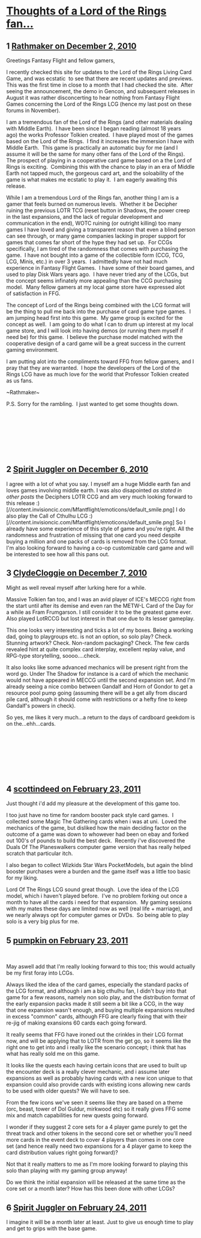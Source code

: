 # [Thoughts of a Lord of the Rings fan...](https://community.fantasyflightgames.com/topic/39110-thoughts-of-a-lord-of-the-rings-fan/)

## 1 [Rathmaker on December 2, 2010](https://community.fantasyflightgames.com/topic/39110-thoughts-of-a-lord-of-the-rings-fan/?do=findComment&comment=392097)

Greetings Fantasy Flight and fellow gamers,

I recently checked this site for updates to the Lord of the Rings Living Card Game, and was ecstatic  to see that there are recent updates and previews.  This was the first time in close to a month that I had checked the site.  After seeing the announcement, the demo in Gencon, and subsequent releases in August it was rather disconcerting to hear nothing from Fantasy Flight Games concerning the Lord of the Rings LCG (hence my last post on these forums in November). 

I am a tremendous fan of the Lord of the Rings (and other materials dealing with Middle Earth).  I have been since I began reading (almost 18 years ago) the works Professor Tolkien created.  I have played most of the games based on the Lord of the Rings.  I find it increases the immersion I have with Middle Earth.  This game is practically an automatic buy for me (and I assume it will be the same for many other fans of the Lord of the Rings).  The prospect of playing in a cooperative card game based on a the Lord of Rings is exciting.  Combining this with the chance to play in an era of Middle Earth not tapped much, the gorgeous card art, and the soloability of the game is what makes me ecstatic to play it.  I am eagerly awaiting this release.

While I am a tremendous Lord of the Rings fan, another thing I am is a gamer that feels burned on numerous levels.  Whether it be Decipher ruining the previous LOTR TCG (reset button in Shadows, the power creep in the last expansions, and the lack of regular development and communication in the end), WOTC ruining (or outright killing) too many games I have loved and giving a transparent reason that even a blind person can see through, or many game companies lacking in proper support for games that comes far short of the hype they had set up.  For CCGs specifically, I am tired of the randomness that comes with purchasing the game.  I have not bought into a game of the collectible form (CCG, TCG, LCG, Minis, etc.) in over 3 years.  I admittedly have not had much experience in Fantasy Flight Games.  I have some of their board games, and used to play Disk Wars years ago.  I have never tried any of the LCGs, but the concept seems infinately more appealing than the CCG purchasing model.  Many fellow gamers at my local game store have expressed alot of satisfaction in FFG.

The concept of Lord of the Rings being combined with the LCG format will be the thing to pull me back into the purchase of card game type games.  I am jumping head first into this game.  My game group is excited for the concept as well.  I am going to do what I can to drum up interest at my local game store, and I will look into having demos (or running them myself if need be) for this game.  I believe the purchase model matched with the cooperative design of a card game will be a great success in the current gaming environment. 

I am putting alot into the compliments toward FFG from fellow gamers, and I pray that they are warranted.  I hope the developers of the Lord of the Rings LCG have as much love for the world that Professor Tolkien created as us fans.

~Rathmaker~

P.S. Sorry for the rambling.  I just wanted to get some thoughts down.

 

 

 

 

## 2 [Spirit Juggler on December 6, 2010](https://community.fantasyflightgames.com/topic/39110-thoughts-of-a-lord-of-the-rings-fan/?do=findComment&comment=393505)

I agree with a lot of what you say. I myself am a huge Middle earth fan and loves games involving middle earth. I was also disapointed *as stated in other posts* the Deciphers LOTR CCG and am very much looking forward to this release :) [//content.invisioncic.com/Mfantflight/emoticons/default_smile.png] I do also play the Call of Cthulhu LCG :) [//content.invisioncic.com/Mfantflight/emoticons/default_smile.png] So I already have some experience of this style of game and you're right. All the randomness and frustration of missing that one card you need despite buying a million and one packs of cards is removed from the LCG format. I'm also looking forward to having a co-op customizable card game and will be interested to see how all this pans out.  

## 3 [ClydeCloggie on December 7, 2010](https://community.fantasyflightgames.com/topic/39110-thoughts-of-a-lord-of-the-rings-fan/?do=findComment&comment=393647)

Might as well reveal myself after lurking here for a while.

Massive Tolkien fan too, and I was an avid player of ICE's MECCG right from the start until after its demise and even ran the METW-L Card of the Day for a while as Fram Frumgarson. I still consider it to be the greatest game ever. Also played LotRCCG but lost interest in that one due to its lesser gameplay.

This one looks very interesting and ticks a lot of my boxes. Being a working dad, going to playgroups etc. is not an option, so solo play? Check.  Stunning artwork? Check. Non-random packaging? Check. The few cards revealed hint at quite complex card interplay, excellent replay value, and RPG-type storytelling, soooo....check.

It also looks like some advanced mechanics will be present right from the word go. Under The Shadow for instance is a card of which the mechanic would not have appeared in MECCG until the second expansion set. And I'm already seeing a nice combo between Gandalf and Horn of Gondor to get a resource pool pump going (assuming there will be a get ally from discard pile card, although it should come with restrictions or a hefty fine to keep Gandalf's powers in check).

So yes, me likes it very much...a return to the days of cardboard geekdom is on the...ehh...cards.

 

 

 

 

## 4 [scottindeed on February 23, 2011](https://community.fantasyflightgames.com/topic/39110-thoughts-of-a-lord-of-the-rings-fan/?do=findComment&comment=428500)

Just thought i'd add my pleasure at the development of this game too.

I too just have no time for random booster pack style card games.  I collected some Magic The Gathering cards when i was at uni.  Loved the mechanics of the game, but disliked how the main deciding factor on the outcome of a game was down to whowever had been on ebay and forked out 100's of pounds to build the best deck.  Recently i've discovered the Duals Of The Planeswalkers computer game version that has really helped scratch that particular itch.

I also began to collect Wizkids Star Wars PocketModels, but again the blind booster purchases were a burden and the game itself was a little too basic for my liking.

Lord Of The Rings LCG sound great though.  Love the idea of the LCG model, which i haven't played before.  I've no problem forking out once a month to have all the cards i need for that expansion.  My gaming sessions with my mates these days are limited now as well (real life + marriage), and we nearly always opt for computer games or DVDs.  So being able to play solo is a very big plus for me.

## 5 [pumpkin on February 23, 2011](https://community.fantasyflightgames.com/topic/39110-thoughts-of-a-lord-of-the-rings-fan/?do=findComment&comment=428686)

 

May aswell add that I'm really looking forward to this too; this would actually be my first foray into LCGs.

Always liked the idea of the card games, especially the standard packs of the LCG format, and although i am a big cthulhu fan, I didn't buy into that game for a few reasons, namely non solo play, and the distribution format of the early expansion packs made it still seem a bit like a CCG, in the way that one expansion wasn't enough, and buying multiple expansions resulted in excess "common" cards, although FFG are clearly fixing that with their re-jig of making exansions 60 cards each going forward.

It really seems that FFG have ironed out the crinkles in their LCG format now, and will be applying that to LOTR from the get go, so it seems like the right one to get into and i really like the scenario concept; i think that has what has really sold me on this game.

It looks like the quests each having certain icons that are used to built up the encounter deck is a really clever mechanic, and i assume later expansions as well as probably having cards with a new icon unique to that expansion could also provide cards with existing icons allowing new cards to be used with older quests? We will have to see.

From the few icons we've seen it seems like they are based on a theme (orc, beast, tower of Dol Guldur, mirkwood etc) so it really gives FFG some mix and match capabilities for new quests going forward.

I wonder if they suggest 2 core sets for a 4 player game purely to get the threat track and other tokens in the second core set or whether you'll need more cards in the event deck to cover 4 players than comes in one core set (and hence really need two expansions for a 4 player game to keep the card distribution values right going forward)?

Not that it really matters to me as I'm more looking forward to playing this solo than playing with my gaming group anyway!

Do we think the initial expansion will be released at the same time as the core set or a month later? How has this been done with other LCGs?

## 6 [Spirit Juggler on February 24, 2011](https://community.fantasyflightgames.com/topic/39110-thoughts-of-a-lord-of-the-rings-fan/?do=findComment&comment=428959)

I imagine it will be a month later at least. Just to give us enough time to play and get to grips with the base game. 

